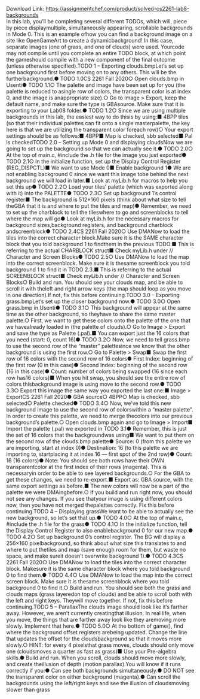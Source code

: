 Download Link: https://assignmentchef.com/product/solved-cs2261-lab8-backgrounds
<br>
In this lab, you’ll be completing several different TODOs, which will, piece by piece displaymultiple, simultaneously appearing, scrollable backgrounds in Mode 0. This is an example ofhow you can find a background image on a site like OpenGameArt to create a dynamicbackground! In this case, separate images (one of grass, and one of clouds) were used. Yourcode may not compile until you complete an entire TODO block, at which point the gameshould compile with a new component of the final outcome (unless otherwise specified).TODO 1 – Exporting clouds.bmpLet’s set up one background first before moving on to any others. This will be the furtherbackground.● TODO 1.0CS 2261 Fall 2020○ Open clouds.bmp in Usenti● TODO 1.1○ The palette and image have been set up for you (the palette is reduced to asingle row of colors, the transparent color is at index 0, and the image is anappropriate size).○ Go to Image &gt; Export, keep the default name, and make sure the type is GBAsource. Make sure that it is exporting to your Lab08 folder.● TODO 1.2○ Since we are using multiple backgrounds in this lab, the easiest way to do thisis by using:■ 4BPP tiles (so that their individual palettes can fit onto a single masterpalette, the key here is that we are utilizing the transparent color foreach row)○ Your export settings should be as follows:■ 4BPP■ Map is checked, sbb selected■ Pal is checkedTODO 2.0 – Setting up Mode 0 and displaying cloudsNow we are going to set up the background so that we can actually see it.● TODO 2.0○ At the top of main.c, #include the .h file for the image you just exported● TODO 2.1○ In the initialize function, set up the Display Control Register (REG_DISPCTL)■ We want to use Mode 0■ Enable background 1● We are not enabling background 0 since we want this image tobe behind the next background we will load in later.■ Look at myLib.h for macros to help you set this up● TODO 2.2○ Load your tiles’ palette (which was exported along with it) into the PALETTE● TODO 2.3○ Set up background 1’s control register■ The background is 512×160 pixels (think about what size to tell theGBA that it is and where to put the tiles and map)● Remember, we need to set up the charblock to tell the tileswhere to go and screenblocks to tell where the map will go● Look at myLib.h for the necessary macros for background sizes,background registers, and background charblock andscreenblock● TODO 2.4CS 2261 Fall 2020○ Use DMANow to load the tiles into the correct character block.Make sure it is the SAME character block that you told background 1 to findthem in the previous TODO.■ This is referring to the actual CHARBLOCK struct■ Check myLib.h under // Character and Screen Blocks● TODO 2.5○ Use DMANow to load the map into the correct screenblock. Make sure it is thesame screenblock you told background 1 to find it in TODO 2.3.■ This is referring to the actual SCREENBLOCK struct■ Check myLib.h under // Character and Screen Blocks○ Build and run. You should see your clouds map, and be able to scroll it with theleft and right arrow keys (the map should loop as you move in one direction).If not, fix this before continuing.TODO 3.0 – Exporting grass.bmpLet’s set up the closer background now.● TODO 3.0○ Open grass.bmp in Usenti● TODO 3.1○ This background will appear at the same time as the other background, so theyhave to share the same master palette.○ First, we want to get these colors onto the palette of the one that we havealready loaded in (the palette of clouds).○ Go to Image &gt; Export and save the type as Palette (.pal).■ You can export just the 16 colors that you need (start: 0, count 16)● TODO 3.2○ Now, we need to tell grass.bmp to use the second row of the “master” palettesince we know that the other background is using the first row.○ Go to Palette &gt; Swap■ Swap the first row of 16 colors with the second row of 16 colors● First Index: beginning of the first row (0 in this case)● Second Index: beginning of the second row (16 in this case)● Count: number of colors being swapped (16 since each row has16 colors)■ When you hit swap, you should see the entire row of colors thisbackground image is using move to the second row.● TODO 3.3○ Export this image the same way you exported the last one:■ Image &gt; ExportCS 2261 Fall 2020● GBA source○ 4BPP○ Map is checked, sbb selected○ Palette checked● TODO 3.4○ Now, we’ve told this new background image to use the second row of colorswithin a “master palette”. In order to create this palette, we need to merge thecolors into our previous background’s palette.○ Open clouds.bmp again and go to Image &gt; Import■ Import the palette (.pal) we exported in TODO 3.1● Remember, this is just the set of 16 colors that the backgroundwas using■ We want to put them on the second row of the clouds.bmp palette● Source: 0 (from this palette we are importing, start at index 0)● Destination: 16 (to this palette we are importing to, startplacing it at index 16 — first spot of the 2nd row)● Count: 16 (16 colors)● Note: You should see both rows have their OWN transparentcolor at the first index of their rows (magenta). This is necessaryin order to be able to see layered backgrounds.○ For the GBA to get these changes, we need to re-export.■ Export as: GBA source, with the same export settings as before.■ The new colors will now be a part of the palette we were DMAingbefore.○ If you build and run right now, you should not see any changes. If you see thatyour image is using different colors now, then you have not merged thepalettes correctly. Fix this before continuing.TODO 4 – Displaying grassWe want to be able to actually see the new background, so let’s set that up.● TODO 4.0○ At the top of main.c, #include the .h file for the grass● TODO 4.1○ In the initialize function, tell the Display Control Register to also enablebackground 0 for our new map.● TODO 4.2○ Set up background 0’s control register. The BG will display a 256×160 pixelbackground, so think about what size this translates to and where to put thetiles and map (save enough room for them, but waste no space, and make sureit doesn’t overwrite background 1).● TODO 4.3CS 2261 Fall 2020○ Use DMANow to load the tiles into the correct character block. Makesure it is the same character block where you told background 0 to find them.● TODO 4.4○ Use DMANow to load the map into the correct screen block. Make sure it is thesame screenblock where you told background 0 to find it.○ Build and run. You should see both the grass and clouds maps (grass layeredon top of clouds) and be able to scroll both with the left and right keys. Theywill move together. If not, fix this before continuing.TODO 5 – ParallaxThe clouds image should look like it’s farther away. However, we aren’t currently creatingthat illusion. In real life, when you move, the things that are farther away look like they aremoving more slowly. Implement that here.● TODO 5.0○ At the bottom of game(), find where the background offset registers arebeing updated. Change the line that updates the offset for the cloudsbackground so that it moves more slowly.○ HINT: for every 4 pixelsthat grass moves, clouds should only move one (cloudsmoves a quarter as fast as grass)■ Use your Pre-algebra skills.● Build and run. When you scroll, clouds should move more slowly, and create theillusion of depth (motion parallax).You will know if it runs correctly if you:● Can see both backgrounds simultaneously.● DO NOT see the transparent color on either background (magenta).● Can scroll the backgrounds using the left/right keys and see the illusion of cloudsmoving slower than grass